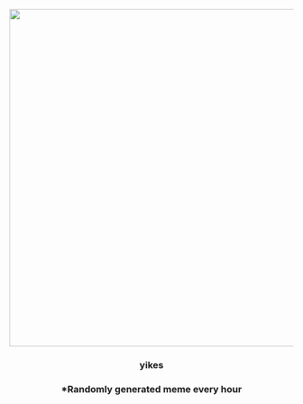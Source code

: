 <p align="center">
        <img src="https://i.redd.it/7ugomn6hkie91.jpg" width="600" height="600">
        </p>
        <h3 align="center">yikes</h3>
        <h3 align="center">*Randomly generated meme every hour</h3>
    